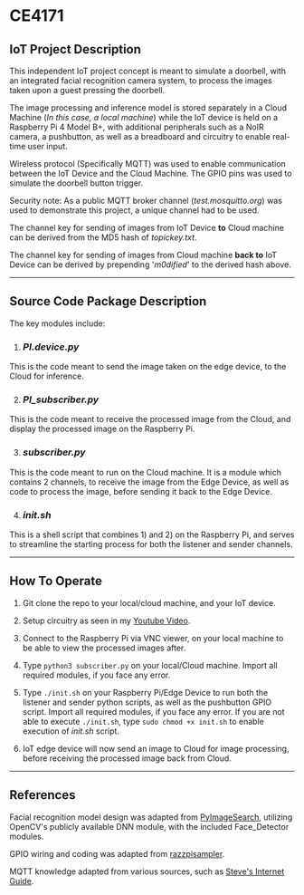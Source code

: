 # CE4171
## **IoT Project Description**

This independent IoT project concept is meant to simulate a doorbell, with an integrated facial recognition camera system, to process the images taken upon a guest pressing the doorbell.

The image processing and inference model is stored separately in a Cloud Machine (_In this case, a local machine_) while the IoT device is held on a Raspberry Pi 4 Model B+, with additional peripherals such as a NoIR camera, a pushbutton, as well as a breadboard and circuitry to enable real-time user input. 

Wireless protocol (Specifically MQTT) was used to enable communication between the IoT Device and the Cloud Machine. The GPIO pins was used to simulate the doorbell button trigger.

Security note: As a public MQTT broker channel (_test.mosquitto.org_) was used to demonstrate this project, a unique channel had to be used. 

The channel key for sending of images from IoT Device **to** Cloud machine can be derived from the MD5 hash of _topickey.txt_.

The channel key for sending of images from Cloud machine **back to** IoT Device can be derived by prepending '_m0dified_' to the derived hash above.

***

## **Source Code Package Description**


The key modules include:
1) ###  _PI.device.py_
This is the code meant to send the image taken on the edge device, to the Cloud for inference.

2) ###  _PI_subscriber.py_
This is the code meant to receive the processed image from the Cloud, and display the processed image on the Raspberry Pi.

3) ###  _subscriber.py_
This is the code meant to run on the Cloud machine. It is a module which contains 2 channels, to receive the image from the Edge Device, as well as code to process the image, before sending it back to the Edge Device.

4) ### _init.sh_
This is a shell script that combines 1) and 2) on the Raspberry Pi, and serves to streamline the starting process for both the listener and sender channels.

***

## How To Operate

1) Git clone the repo to your local/cloud machine, and your IoT device.

2) Setup circuitry as seen in my [Youtube Video](https://youtu.be/GQaCXM83DeQ).

3) Connect to the Raspberry Pi via VNC viewer, on your local machine to be able to view the processed images after.

4) Type `python3 subscriber.py` on your local/Cloud machine. Import all required modules, if you face any error.

5) Type `./init.sh` on your Raspberry Pi/Edge Device to run both the listener and sender python scripts, as well as the pushbutton GPIO script. Import all required modules, if you face any error. If you are not able to execute `./init.sh`, type `sudo chmod +x init.sh` to enable execution of _init.sh_ script.

6) IoT edge device will now send an image to Cloud for image processing, before receiving the processed image back from Cloud.

***

## References
Facial recognition model design was adapted from [PyImageSearch](https://pyimagesearch.com/2018/02/26/face-detection-with-opencv-and-deep-learning/), utilizing OpenCV's publicly available DNN module, with the included Face_Detector modules.

GPIO wiring and coding was adapted from [razzpisampler](http://razzpisampler.oreilly.com/ch07.html).

MQTT knowledge adapted from various sources, such as [Steve's Internet Guide](http://www.steves-internet-guide.com/mqtt-python-beginners-course/).


